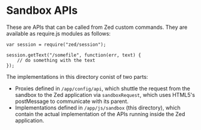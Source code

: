 Sandbox APIs
============

These are APIs that can be called from Zed custom commands. They are available
as require.js modules as follows:

    var session = require("zed/session");
    
    session.getText("/somefile", function(err, text) {
        // do something with the text
    });

The implementations in this directory conist of two parts:

* Proxies defined in `/app/config/api`, which shuttle the request from the sandbox to the Zed application via `sandboxRequest`, which uses HTML5's postMessage to communicate with its parent.
* Implementations defined in `/app/js/sandbox` (this directory), which contain the actual implementation of the APIs running inside the Zed application.